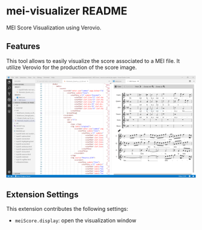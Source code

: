 # mei-visualizer README

MEI Score Visualization using Verovio.

## Features

This tool allows to easily visualize the score associated to a MEI file.
It utilize Verovio for the production of the score image.

![MEI_visualization](image/screenshot1.png)


## Extension Settings

This extension contributes the following settings:

* `meiScore.display`: open the visualization window


